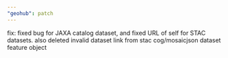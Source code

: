 ```yaml
---
"geohub": patch
---
```


fix: fixed bug for JAXA catalog dataset, and fixed URL of self for STAC datasets. also deleted invalid dataset link from stac cog/mosaicjson dataset feature object
